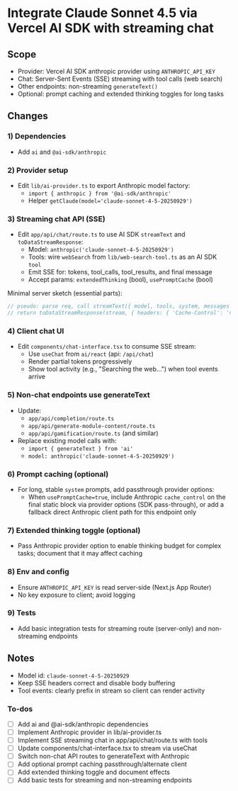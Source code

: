 <!-- 601b7f4e-45a4-49b1-938f-14be4a59c46f cc08aa0a-f68d-4bfb-8865-6643b34cb246 -->
# Integrate Claude Sonnet 4.5 via Vercel AI SDK with streaming chat

## Scope

- Provider: Vercel AI SDK anthropic provider using `ANTHROPIC_API_KEY`
- Chat: Server-Sent Events (SSE) streaming with tool calls (web search)
- Other endpoints: non-streaming `generateText()`
- Optional: prompt caching and extended thinking toggles for long tasks

## Changes

### 1) Dependencies

- Add `ai` and `@ai-sdk/anthropic`

### 2) Provider setup

- Edit `lib/ai-provider.ts` to export Anthropic model factory:
  - `import { anthropic } from '@ai-sdk/anthropic'`
  - Helper `getClaude(model='claude-sonnet-4-5-20250929')`

### 3) Streaming chat API (SSE)

- Edit `app/api/chat/route.ts` to use AI SDK `streamText` and `toDataStreamResponse`:
  - Model: `anthropic('claude-sonnet-4-5-20250929')`
  - Tools: wire `webSearch` from `lib/web-search-tool.ts` as an AI SDK `tool`
  - Emit SSE for: tokens, tool_calls, tool_results, and final message
  - Accept params: `extendedThinking` (bool), `usePromptCache` (bool)

Minimal server sketch (essential parts):

```startLine:endLine:app/api/chat/route.ts
// pseudo: parse req, call streamText({ model, tools, system, messages }),
// return toDataStreamResponse(stream, { headers: { 'Cache-Control': 'no-store' } })
```

### 4) Client chat UI

- Edit `components/chat-interface.tsx` to consume SSE stream:
  - Use `useChat` from `ai/react` (api: `/api/chat`)
  - Render partial tokens progressively
  - Show tool activity (e.g., "Searching the web…") when tool events arrive

### 5) Non-chat endpoints use generateText

- Update:
  - `app/api/completion/route.ts`
  - `app/api/generate-module-content/route.ts`
  - `app/api/gamification/route.ts` (and similar)
- Replace existing model calls with:
  - `import { generateText } from 'ai'`
  - `model: anthropic('claude-sonnet-4-5-20250929')`

### 6) Prompt caching (optional)

- For long, stable `system` prompts, add passthrough provider options:
  - When `usePromptCache=true`, include Anthropic `cache_control` on the final static block via provider options (SDK pass-through), or add a fallback direct Anthropic client path for this endpoint only

### 7) Extended thinking toggle (optional)

- Pass Anthropic provider option to enable thinking budget for complex tasks; document that it may affect caching

### 8) Env and config

- Ensure `ANTHROPIC_API_KEY` is read server-side (Next.js App Router)
- No key exposure to client; avoid logging

### 9) Tests

- Add basic integration tests for streaming route (server-only) and non-streaming endpoints

## Notes

- Model id: `claude-sonnet-4-5-20250929`
- Keep SSE headers correct and disable body buffering
- Tool events: clearly prefix in stream so client can render activity

### To-dos

- [ ] Add ai and @ai-sdk/anthropic dependencies
- [ ] Implement Anthropic provider in lib/ai-provider.ts
- [ ] Implement SSE streaming chat in app/api/chat/route.ts with tools
- [ ] Update components/chat-interface.tsx to stream via useChat
- [ ] Switch non-chat API routes to generateText with Anthropic
- [ ] Add optional prompt caching passthrough/alternate client
- [ ] Add extended thinking toggle and document effects
- [ ] Add basic tests for streaming and non-streaming endpoints